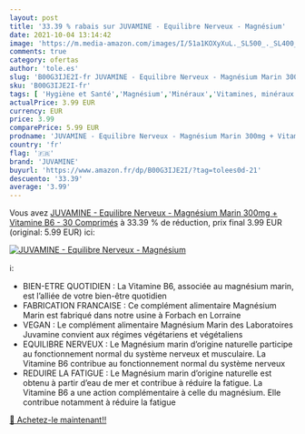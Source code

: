 ```yaml
---
layout: post
title: '33.39 % rabais sur JUVAMINE - Equilibre Nerveux - Magnésium'
date: 2021-10-04 13:14:42
image: 'https://m.media-amazon.com/images/I/51a1KOXyXuL._SL500_._SL400_.jpg'
comments: true
category: ofertas
author: 'tole.es'
slug: 'B00G3IJE2I-fr JUVAMINE - Equilibre Nerveux - Magnésium Marin 300mg +...'
sku: 'B00G3IJE2I-fr'
tags: [ 'Hygiène et Santé','Magnésium','Minéraux','Vitamines, minéraux et compléments','juvamine', ]
actualPrice: 3.99 EUR
currency: EUR
price: 3.99
comparePrice: 5.99 EUR
prodname: 'JUVAMINE - Equilibre Nerveux - Magnésium Marin 300mg + Vitamine B6 - 30 Comprimés'
country: 'fr'
flag: '🇫🇷'
brand: 'JUVAMINE'
buyurl: 'https://www.amazon.fr/dp/B00G3IJE2I/?tag=tolees0d-21'
descuento: '33.39'
average: '3.99'
---
```


Vous avez [JUVAMINE - Equilibre Nerveux - Magnésium Marin 300mg + Vitamine B6 - 30 Comprimés](https://www.amazon.fr/dp/B00G3IJE2I/?tag=tolees0d-21)  à  33.39 % de réduction, prix final  3.99 EUR (original: 5.99 EUR) ici:

[![JUVAMINE - Equilibre Nerveux - Magnésium](https://m.media-amazon.com/images/I/51a1KOXyXuL._SL500_._SL400_.jpg)](https://www.amazon.fr/dp/B00G3IJE2I/?tag=tolees0d-21)

ℹ️:

- BIEN-ETRE QUOTIDIEN : La Vitamine B6, associée au magnésium marin, est l’alliée de votre bien-être quotidien
- FABRICATION FRANCAISE : Ce complément alimentaire Magnésium Marin est fabriqué dans notre usine à Forbach en Lorraine
- VEGAN : Le complément alimentaire Magnésium Marin des Laboratoires Juvamine convient aux régimes végétariens et végétaliens
- EQUILIBRE NERVEUX : Le Magnésium marin d’origine naturelle participe au fonctionnement normal du système nerveux et musculaire. La Vitamine B6 contribue au fonctionnement normal du système nerveux
- REDUIRE LA FATIGUE : Le Magnésium marin d’origine naturelle est obtenu à partir d’eau de mer et contribue à réduire la fatigue. La Vitamine B6 a une action complémentaire à celle du magnésium. Elle contribue notamment à réduire la fatigue

[🛒 Achetez-le maintenant!!](https://www.amazon.fr/dp/B00G3IJE2I/?tag=tolees0d-21)
